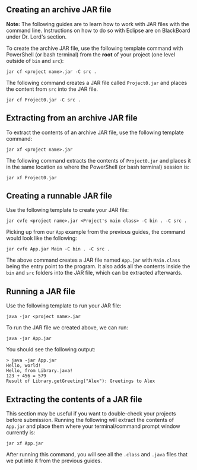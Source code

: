 ## Creating an archive JAR file
**Note:** The following guides are to learn how to work with JAR files with the command line. Instructions on how to do so with Eclipse are on BlackBoard under Dr. Lord's section.

To create the archive JAR file, use the following template command with PowerShell (or bash terminal) from the **root** of your project (one level outside of `bin` and `src`):
```
jar cf <project name>.jar -C src .
```

The following command creates a JAR file called `Project0.jar` and places the content from `src` into the JAR file.
```
jar cf Project0.jar -C src .
```

## Extracting from an archive JAR file
To extract the contents of an archive JAR file, use the following template command:
```
jar xf <project name>.jar 
```
The following command extracts the contents of `Project0.jar` and places it in the same location as where the PowerShell (or bash terminal) session is:
```
jar xf Project0.jar
```

## Creating a runnable JAR file
Use the following template to create your JAR file:
```
jar cvfe <project name>.jar <Project's main class> -C bin . -C src . 
```
Picking up from our `App` example from the previous guides, the command would look like the following:
```
jar cvfe App.jar Main -C bin . -C src .
```
The above command creates a JAR file named `App.jar` with `Main.class` being the entry point to the program. It also adds all the contents inside the `bin` and `src` folders into the JAR file, which can be extracted afterwards.

## Running a JAR file
Use the following template to run your JAR file:
```
java -jar <project name>.jar 
```
To run the JAR file we created above, we can run:
```
java -jar App.jar
```
You should see the following output:
```
> java -jar App.jar
Hello, world!
Hello, from Library.java!
123 + 456 = 579
Result of Library.getGreeting("Alex"): Greetings to Alex
```

## Extracting the contents of a JAR file
This section may be useful if you want to double-check your projects before submission. Running the following will extract the contents of `App.jar` and place them where your terminal/command prompt window currently is:
```
jar xf App.jar
```
After running this command, you will see all the `.class` and `.java` files that we put into it from the previous guides.